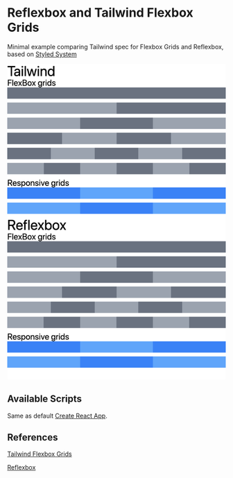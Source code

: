 # Reflexbox and Tailwind Flexbox Grids

Minimal example comparing Tailwind spec for Flexbox Grids
and Reflexbox, based on [Styled System](styled-system)

![Example](example.png)

## Available Scripts

Same as default [Create React App](https://github.com/facebook/create-react-app).

## References

[Tailwind Flexbox Grids](https://v1.tailwindcss.com/components/flexbox-grids#app)

[Reflexbox](https://rebassjs.org/reflexbox/)
